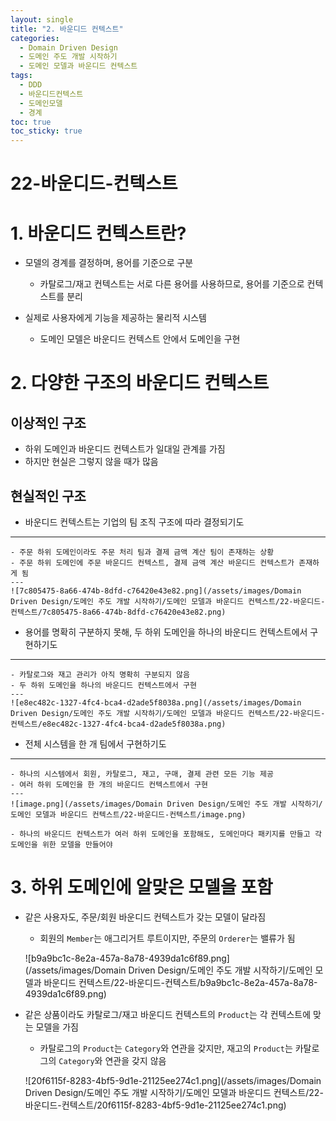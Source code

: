 ```yaml
---
layout: single
title: "2. 바운디드 컨텍스트"
categories:
  - Domain Driven Design
  - 도메인 주도 개발 시작하기
  - 도메인 모델과 바운디드 컨텍스트
tags:
  - DDD
  - 바운디드컨텍스트
  - 도메인모델
  - 경계
toc: true
toc_sticky: true
---
```

# 22-바운디드-컨텍스트

# 1. 바운디드 컨텍스트란?

- 모델의 경계를 결정하며, 용어를 기준으로 구분
    - 카탈로그/재고 컨텍스트는 서로 다른 용어를 사용하므로, 용어를 기준으로 컨텍스트를 분리

- 실제로 사용자에게 기능을 제공하는 물리적 시스템
    - 도메인 모델은 바운디드 컨텍스트 안에서 도메인을 구현

# **2. 다양한 구조의 바운디드 컨텍스트**

## 이상적인 구조

- 하위 도메인과 바운디드 컨텍스트가 일대일 관계를 가짐
- 하지만 현실은 그렇지 않을 때가 많음

## 현실적인 구조

- 바운디드 컨텍스트는 기업의 팀 조직 구조에 따라 결정되기도
    
---
    - 주문 하위 도메인이라도 주문 처리 팀과 결제 금액 계산 팀이 존재하는 상황
    - 주문 하위 도메인에 주문 바운디드 컨텍스트, 결제 금액 계산 바운디드 컨텍스트가 존재하게 됨
    ---
    ![7c805475-8a66-474b-8dfd-c76420e43e82.png](/assets/images/Domain Driven Design/도메인 주도 개발 시작하기/도메인 모델과 바운디드 컨텍스트/22-바운디드-컨텍스트/7c805475-8a66-474b-8dfd-c76420e43e82.png)
    

- 용어를 명확히 구분하지 못해, 두 하위 도메인을 하나의 바운디드 컨텍스트에서 구현하기도
    
---
    - 카탈로그와 재고 관리가 아직 명확히 구분되지 않음
    - 두 하위 도메인을 하나의 바운디드 컨텍스트에서 구현
    ---
    ![e8ec482c-1327-4fc4-bca4-d2ade5f8038a.png](/assets/images/Domain Driven Design/도메인 주도 개발 시작하기/도메인 모델과 바운디드 컨텍스트/22-바운디드-컨텍스트/e8ec482c-1327-4fc4-bca4-d2ade5f8038a.png)
    

- 전체 시스템을 한 개 팀에서 구현하기도
    
---
    - 하나의 시스템에서 회원, 카탈로그, 재고, 구매, 결제 관련 모든 기능 제공
    - 여러 하위 도메인을 한 개의 바운디드 컨텍스트에서 구현
    ---
    ![image.png](/assets/images/Domain Driven Design/도메인 주도 개발 시작하기/도메인 모델과 바운디드 컨텍스트/22-바운디드-컨텍스트/image.png)
    
    - 하나의 바운디드 컨텍스트가 여러 하위 도메인을 포함해도, 도메인마다 패키지를 만들고 각 도메인을 위한 모델을 만들어야

# 3. 하위 도메인에 알맞은 모델을 포함

- 같은 사용자도, 주문/회원 바운디드 컨텍스트가 갖는 모델이 달라짐
    - 회원의 `Member`는 애그리거트 루트이지만, 주문의 `Orderer`는 밸류가 됨
    
    ![b9a9bc1c-8e2a-457a-8a78-4939da1c6f89.png](/assets/images/Domain Driven Design/도메인 주도 개발 시작하기/도메인 모델과 바운디드 컨텍스트/22-바운디드-컨텍스트/b9a9bc1c-8e2a-457a-8a78-4939da1c6f89.png)
    

- 같은 상품이라도 카탈로그/재고 바운디드 컨텍스트의 `Product`는 각 컨텍스트에 맞는 모델을 가짐
    - 카탈로그의 `Product`는 `Category`와 연관을 갖지만, 재고의 `Product`는 카탈로그의 `Category`와 연관을 갖지 않음
    
    ![20f6115f-8283-4bf5-9d1e-21125ee274c1.png](/assets/images/Domain Driven Design/도메인 주도 개발 시작하기/도메인 모델과 바운디드 컨텍스트/22-바운디드-컨텍스트/20f6115f-8283-4bf5-9d1e-21125ee274c1.png)
